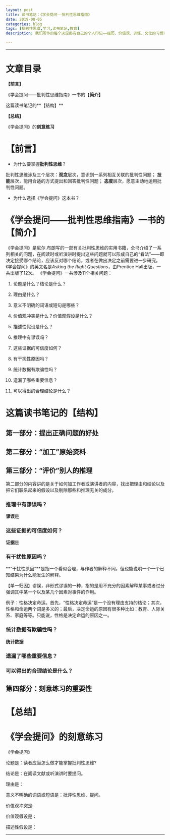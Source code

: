 ```yaml
---
layout: post
title: 读书笔记：《学会提问——批判性思维指南》
date: 2019-08-05
categories: blog
tags: [批判性思维,学习,读书笔记,教育]
description: 我们所作的每个决定都有自己的个人印记——经历、价值观、训练、文化的习惯以及个人理想。

---
```

---

# **文章目录** #

**【前言】**

《学会提问——批判性思维指南》一书的【**简介】**

这篇读书笔记的**【结构】**

**【总结】**

《学会提问》的**刻意练习**



# **【前言】** #


- 为什么要掌握**批判性思维**？

批判性思维涉及三个层次：**观念**层次，意识到一系列相互关联的批判性问题； **技能**层次，能用合适的方式提出和回答批判性问题； **态度**层次，愿意主动地运用批判性问题。


- 为什么选择《学会提问》这本书？




# 《学会提问——批判性思维指南》一书的【简介】 #


《学会提问》是尼尔.布朗写的一部有关批判性思维的实用书籍，全书介绍了一系列相关的问题，在阅读时或听演讲时提出这些问题就可以形成自己的“看法”——即决定接受哪个结论，应该反对哪个结论，或者在做出决定之前需要进一步研究。《学会提问》的英文名是*Asking the Right Questions*，由Prentice Hall出版，一共出版了12次。
《学会提问》一共涉及11个相关问题：

   1. 论题是什么？结论是什么？
   
   2. 理由是什么？
   
   3. 意义不明确的词语或短句是哪些？
   
   4. 价值观冲突是什么？价值观假设是什么？
   
   5. 描述性假设是什么？
   
   6. 推理中有谬误吗？
   
   7. 这些证据的可信度如何？
   
   8. 有干扰性原因吗？
   
   9. 统计数据有欺骗性吗？
   
   10. 遗漏了哪些重要信息？

   11. 可以得出的合理结论是什么？
   

#  这篇读书笔记的【结构】 #


## 第一部分：提出正确问题的好处 ##


## 第二部分：“加工”原始资料 ##


## 第三部分：“评价”别人的推理 ##


第二部分的内容讲的是关于如何加工作者或演讲者的内容，找出把理由和结论以及把它们联系起来的假设以及剔除那些和推理无关的成分。

### 推理中有谬误吗？ ###

   **谬误**是
### 这些证据的可信度如何？ ###

   **证据**是

### 有干扰性原因吗？ ###

**“干扰性原因”**是指一个看似合理，与作者的解释不同，但也能说明一个一个已知结果为什么能发生的解释。

【单一归因】谬误，非形式谬误的一种，指的是用不充分的因素解释某事或者过分强调其中某一个以及某几个因素对事件的作用。

例子：性格决定命运。首先，“性格决定命运”是一个没有理由支持的结论；其次，性格和命运两个词是多义的；最后，决定命运的原因有很多种比如：教育、人际关系、家庭等等。只能说，性格是决定命运的原因之一。
   
### 统计数据有欺骗性吗？ ###

   **统计数据**
### 遗漏了哪些重要信息？ ###


### 可以得出的合理结论是什么？ ###

   
## 第四部分：刻意练习的重要性 ##





#  **【总结】** #



# 《学会提问》的刻意练习 #

《学会提问》

论题是：读者应当怎么做才能掌握批判性思维?

结论是：在阅读文献或听演讲时要提问。

理由是：

意义不明确的词语或短语是：批评性思维、提问。

价值观冲突是:

价值观假设是：

描述性假设是：





----







